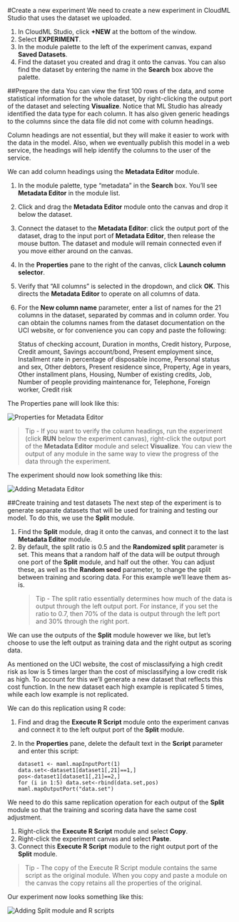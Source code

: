 <properties title="Create a new experiment" pageTitle="Create a new experiment" description="Step 3: Create a new training experiment in ML Studio" metaKeywords="" services="" solutions="" documentationCenter="" authors="" videoId="" scriptId="" />

#Create a new experiment
We need to create a new experiment in CloudML Studio that uses the dataset we uploaded.  

1.	In CloudML Studio, click **+NEW** at the bottom of the window.
2.	Select **EXPERIMENT**.
3.	In the module palette to the left of the experiment canvas, expand **Saved Datasets**.
4.	Find the dataset you created and drag it onto the canvas. You can also find the dataset by entering the name in the **Search** box above the palette.  

##Prepare the data
You can view the first 100 rows of the data, and some statistical information for the whole dataset, by right-clicking the output port of the dataset and selecting **Visualize**. Notice that ML Studio has already identified the data type for each column. It has also given generic headings to the columns since the data file did not come with column headings.  

Column headings are not essential, but they will make it easier to work with the data in the model. Also, when we eventually publish this model in a web service, the headings will help identify the columns to the user of the service.  

We can add column headings using the **Metadata Editor** module.  

1.	In the module palette, type “metadata” in the **Search** box. You’ll see **Metadata Editor** in the module list.
2.	Click and drag the **Metadata Editor** module onto the canvas and drop it below the dataset.
3.	Connect the dataset to the **Metadata Editor**: click the output port of the dataset, drag to the input port of **Metadata Editor**, then release the mouse button. The dataset and module will remain connected even if you move either around on the canvas.
4.	In the **Properties** pane to the right of the canvas, click **Launch column selector**.
5.	Verify that “All columns” is selected in the dropdown, and click **OK**. This directs the **Metadata Editor** to operate on all columns of data.
6.	For the **New column name** parameter, enter a list of names for the 21 columns in the dataset, separated by commas and in column order. You can obtain the columns names from the dataset documentation on the UCI website, or for convenience you can copy and paste the following:  

	Status of checking account, Duration in months, Credit history, Purpose, Credit amount, Savings account/bond, Present employment since, Installment rate in percentage of disposable income, Personal status and sex, Other debtors, Present residence since, Property, Age in years, Other installment plans, Housing, Number of existing credits, Job, Number of people providing maintenance for, Telephone, Foreign worker, Credit risk  

The Properties pane will look like this:

![Properties for Metadata Editor][1] 

>Tip - If you want to verify the column headings, run the experiment (click **RUN** below the experiment canvas), right-click the output port of the **Metadata Editor** module and select **Visualize**. You can view the output of any module in the same way to view the progress of the data through the experiment.

The experiment should now look something like this:  

![Adding Metadata Editor][2]
 
##Create training and test datasets
The next step of the experiment is to generate separate datasets that will be used for training and testing our model. To do this, we use the **Split** module.  

1.	Find the **Split** module, drag it onto the canvas, and connect it to the last **Metadata Editor** module.
2.	By default, the split ratio is 0.5 and the **Randomized split** parameter is set. This means that a random half of the data will be output through one port of the **Split** module, and half out the other. You can adjust these, as well as the **Random seed** parameter, to change the split between training and scoring data. For this example we’ll leave them as-is.
	>Tip - The split ratio essentially determines how much of the data is output through the left output port. For instance, if you set the ratio to 0.7, then 70% of the data is output through the left port and 30% through the right port.  
	
We can use the outputs of the **Split** module however we like, but let’s choose to use the left output as training data and the right output as scoring data.  

As mentioned on the UCI website, the cost of misclassifying a high credit risk as low is 5 times larger than the cost of misclassifying a low credit risk as high. To account for this we’ll generate a new dataset that reflects this cost function. In the new dataset each high example is replicated 5 times, while each low example is not replicated.   

We can do this replication using R code:  

1.	Find and drag the **Execute R Script** module onto the experiment canvas and connect it to the left output port of the **Split** module.
2.	In the **Properties** pane, delete the default text in the **Script** parameter and enter this script: 

		dataset1 <- maml.mapInputPort(1)
		data.set<-dataset1[dataset1[,21]==1,]
		pos<-dataset1[dataset1[,21]==2,]
		for (i in 1:5) data.set<-rbind(data.set,pos)
		maml.mapOutputPort("data.set")


We need to do this same replication operation for each output of the **Split** module so that the training and scoring data have the same cost adjustment.

1.	Right-click the **Execute R Script** module and select **Copy**.
2.	Right-click the experiment canvas and select **Paste**.
3.	Connect this **Execute R Script** module to the right output port of the **Split** module.  

>Tip - The copy of the Execute R Script module contains the same script as the original module. When you copy and paste a module on the canvas the copy retains all the properties of the original.  
>
Our experiment now looks something like this:
 
![Adding Split module and R scripts][3]

[1]: ./media/machine-learning-3-create-new-experiment/create1.png
[2]: ./media/machine-learning-3-create-new-experiment/create2.png
[3]: ./media/machine-learning-3-create-new-experiment/create3.png